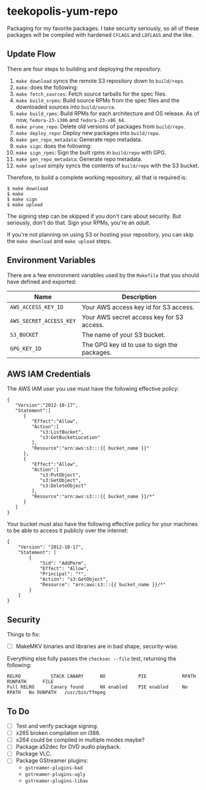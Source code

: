 # teekopolis-yum-repo

Packaging for my favorite packages. I take security seriously, so all of these packages will be compiled with hardened
`CFLAGS` and `LDFLAGS` and the like.

## Update Flow

There are four steps to building and deploying the repository.

 1. `make download` syncs the remote S3 repository down to `build/repo`.
 1. `make`: does the following:
   1. `make fetch_sources`: Fetch source tarballs for the spec files.
   1. `make build_srpms`: Build source RPMs from the spec files and the downloaded sources into `build/source`.
   1. `make build_rpms`: Build RPMs for each architecture and OS release. As of now, `fedora-23-i386` and
      `fedora-23-x86_64`.
   1. `make prune_repo`: Delete old versions of packages from `build/repo`.
   1. `make deploy_repo`: Deploy new packages into `build/repo`.
   1. `make gen_repo_metadata`: Generate repo metadata.
 1. `make sign`: does the following:
   1. `make sign_rpms`: Sign the built rpms in `build/repo` with GPG.
   1. `make gen_repo_metadata`: Generate repo metadata.
 1. `make upload` simply syncs the contents of `build/repo` with the S3 bucket.

Therefore, to build a complete working repository, all that is required is:

```
$ make download
$ make
$ make sign
$ make upload
```

The signing step can be skipped if you don't care about security. But seriously, don't do that. Sign your RPMs, you're
an _adult_.

If you're not planning on using S3 or hosting your repository, you can skip the `make download` and `make upload` steps.

## Environment Variables

There are a few environment variables used by the `Makefile` that you should have defined and exported:

<table>
    <thead>
        <tr>
            <th>Name</th>
            <th>Description</th>
        </tr>
    </thead>
    <tbody>
        <tr>
            <td><code>AWS_ACCESS_KEY_ID</code></td>
            <td>Your AWS access key id for S3 access.</td>
        </tr>
        <tr>
            <td><code>AWS_SECRET_ACCESS_KEY</code></td>
            <td>Your AWS secret access key for S3 access.</td>
        </tr>
        <tr>
            <td><code>S3_BUCKET</code></td>
            <td>The name of your S3 bucket.</td>
        </tr>
        <tr>
            <td><code>GPG_KEY_ID</code></td>
            <td>The GPG key id to use to sign the packages.</td>
        </tr>
    </tbody>
</table>

## AWS IAM Credentials

The AWS IAM user you use must have the following effective policy:

```
{
   "Version":"2012-10-17",
   "Statement":[
      {
         "Effect":"Allow",
         "Action":[
            "s3:ListBucket",
            "s3:GetBucketLocation"
         ],
         "Resource":"arn:aws:s3:::{{ bucket_name }}"
      },
      {
         "Effect":"Allow",
         "Action":[
            "s3:PutObject",
            "s3:GetObject",
            "s3:DeleteObject"
         ],
         "Resource":"arn:aws:s3:::{{ bucket_name }}/*"
      }
   ]
}
```

Your bucket must also have the following effective policy for your machines to be able to access it publicly over the
internet:

```
{
    "Version": "2012-10-17",
    "Statement": [
        {
            "Sid": "AddPerm",
            "Effect": "Allow",
            "Principal": "*",
            "Action": "s3:GetObject",
            "Resource": "arn:aws:s3:::{{ bucket_name }}/*"
        }
    ]
}
```

## Security

Things to fix:

 - [ ] MakeMKV binaries and libraries are in bad shape, security-wise.

Everything else fully passes the `checksec --file` test, returning the following:

```
RELRO           STACK CANARY      NX            PIE             RPATH      RUNPATH      FILE
Full RELRO      Canary found      NX enabled    PIE enabled     No RPATH   No RUNPATH   /usr/bin/ffmpeg
```

## To Do

 - [ ] Test and verify package signing.
 - [ ] x265 broken compilation on i386.
 - [ ] x264 could be compiled in multiple modes maybe?
 - [ ] Package a52dec for DVD audio playback.
 - [ ] Package VLC.
 - [ ] Package GStreamer plugins:
    * `gstreamer-plugins-bad`
    * `gstreamer-plugins-ugly`
    * `gstreamer-plugins-libav`
